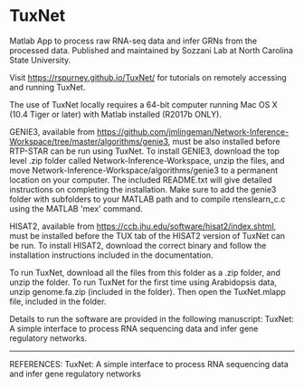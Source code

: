 # TuxNet
Matlab App to process raw RNA-seq data and infer GRNs from the processed data. Published and maintained by Sozzani Lab at North Carolina State University.

Visit https://rspurney.github.io/TuxNet/ for tutorials on remotely accessing and running TuxNet.

The use of TuxNet locally requires a 64-bit computer running Mac OS X (10.4 Tiger or later) with Matlab installed (R2017b ONLY).

GENIE3, available from https://github.com/jmlingeman/Network-Inference-Workspace/tree/master/algorithms/genie3, must be also installed before RTP-STAR can be run using TuxNet. To install GENIE3, download the top level .zip folder called Network-Inference-Workspace, unzip the files, and move Network-Inference-Workspace/algorithms/genie3 to a permanent location on your computer. The included README.txt will give detailed instructions on completing the installation. Make sure to add the genie3 folder with subfolders to your MATLAB path and to compile rtenslearn_c.c using the MATLAB 'mex' command.

HISAT2, available from https://ccb.jhu.edu/software/hisat2/index.shtml, must be installed before the TUX tab of the HISAT2 version of TuxNet can be run. To install HISAT2, download the correct binary and follow the installation instructions included in the documentation.

To run TuxNet, download all the files from this folder as a .zip folder, and unzip the folder. To run TuxNet for the first time using Arabidopsis data, unzip genome.fa.zip (included in the folder). Then open the TuxNet.mlapp file, included in the folder.   

Details to run the software are provided in the following manuscript:
TuxNet: A simple interface to process RNA sequencing data and infer gene regulatory networks.

----------------------------------------------------------------------------------------------------------------------------
REFERENCES:
TuxNet: A simple interface to process RNA sequencing data and infer gene regulatory networks
